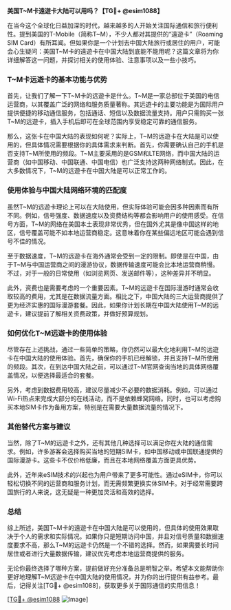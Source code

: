 **美国T~M卡遠遊卡大陆可以用吗？【TG💪+ @esim1088】**

在当今这个全球化日益加深的时代，越来越多的人开始关注国际通信和旅行便利性。提到美国的T-Mobile（简称T~M），不少人都对其提供的“遠遊卡”（Roaming SIM Card）有所耳闻。但如果你是一个计划去中国大陆旅行或居住的用户，可能会心生疑问：美国T~M卡的遠遊卡在中国大陆到底能不能用呢？这篇文章将为你详细解答这一问题，并探讨相关的使用体验、注意事项以及一些小技巧。

### T~M卡远遊卡的基本功能与优势

首先，让我们了解一下T~M卡的远遊卡是什么。T~M是一家总部位于美国的电信运营商，以其覆盖广泛的网络和服务质量著称。其远遊卡的主要功能是为国际用户提供便捷的移动通信服务，包括通话、短信以及数据流量支持。用户只需购买一张T~M的远遊卡，插入手机后即可在全球范围内享受稳定可靠的通信服务。

那么，这张卡在中国大陆的表现如何呢？实际上，T~M的远遊卡在大陆是可以使用的，但具体情况需要根据你的具体需求来判断。首先，你需要确认自己的手机是否支持T~M所使用的频段。T~M主要采用的是GSM和LTE网络，而中国大陆的运营商（如中国移动、中国联通、中国电信）也广泛支持这两种网络制式。因此，在大多数情况下，T~M的远遊卡在中国大陆是可以正常工作的。

### 使用体验与中国大陆网络环境的匹配度

虽然T~M的远遊卡理论上可以在大陆使用，但实际体验可能会因多种因素而有所不同。例如，信号强度、数据速度以及资费结构等都会影响用户的使用感受。在信号方面，T~M的网络在美国本土表现非常优秀，但在国外尤其是像中国这样的地区，信号覆盖可能不如本地运营商稳定。这意味着你在某些偏远地区可能会遇到信号不佳的情况。

至于数据速度，T~M的远遊卡在海外通常会受到一定的限制。即使是在中国，由于T~M与中国运营商之间的漫游协议，数据传输速度可能会比本地运营商稍慢。不过，对于一般的日常使用（如浏览网页、发送邮件等），这种差异并不明显。

此外，资费也是需要考虑的一个重要因素。T~M的远遊卡在国际漫游时通常会收取较高的费用，尤其是在数据流量方面。相比之下，中国大陆的三大运营商提供了更为经济实惠的国际漫游套餐。因此，如果你计划长期在中国大陆使用T~M的远遊卡，建议提前了解相关资费政策，并做好预算规划。

### 如何优化T~M远遊卡的使用体验

尽管存在上述挑战，通过一些简单的策略，你仍然可以最大化地利用T~M的远遊卡在中国大陆的使用体验。首先，确保你的手机已经解锁，并且支持T~M所使用的频段。其次，在到达中国大陆之前，可以通过T~M官网查询当地的具体网络覆盖情况，以便选择最适合的套餐。

另外，考虑到数据费用较高，建议尽量减少不必要的数据消耗。例如，可以通过Wi-Fi热点来完成大部分的在线活动，而不是依赖蜂窝网络。同时，也可以考虑购买本地SIM卡作为备用方案，特别是在需要大量数据流量的情况下。

### 其他替代方案与建议

当然，除了T~M的远遊卡之外，还有其他几种选择可以满足你在大陆的通信需求。例如，许多游客会选择购买当地的短期SIM卡，如中国移动或中国联通提供的国际漫游卡。这些卡不仅价格低廉，而且在本地网络覆盖方面更具优势。

此外，近年来eSIM技术的兴起也为用户带来了更多可能性。通过eSIM卡，你可以轻松切换不同的运营商和服务计划，而无需频繁更换实体SIM卡。对于经常需要跨国旅行的人来说，这无疑是一种更加灵活和高效的选择。

### 总结

综上所述，美国T~M卡的遠遊卡在中国大陆是可以使用的，但具体的使用效果取决于个人的需求和实际情况。如果你只是短期访问中国，并且对信号质量和数据速度要求不高，那么T~M的远遊卡仍然是一个不错的选择。然而，如果需要长时间居住或者进行大量数据传输，建议优先考虑本地运营商提供的服务。

无论你最终选择了哪种方案，提前做好充分准备总是明智之举。希望本文能帮助你更好地理解T~M远遊卡在中国大陆的使用情况，并为你的出行提供有益参考。最后，记得关注[TG💪+ @esim1088]，获取更多关于国际通信的实用信息！

[[TG💪+ @esim1088](https://t.me/s/esim1088) ![Image](https://i.postimg.cc/4NQfJmqS/Snipaste-2025-05-13-00-14-12.png)]